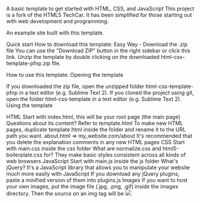 A basic template to get started with HTML, CSS, and JavaScript
This project is a fork of the HTML5 TechCar.
It has been simplified for those starting out with web development and programming.

An example site built with this template.

Quick start
How to download this template:
Easy Way - Download the .zip file
You can use the "Download ZIP" button in the right sidebar or click this link.
Unzip the template by double clicking on the downloaded html-css-template-pfnp.zip file.


How to use this template:
Opening the template

If you downloaded the zip file, open the unzipped folder html-css-template-pfnp in a text editor
(e.g. Sublime Text 2).
If you cloned the project using git, open the folder html-css-template in a text editor
(e.g. Sublime Text 2).
Using the template

HTML
Start with index.html, this will be your root page (the main page)
Questions about its content? Refer to template.html
To make new HTML pages, duplicate template.html inside the folder and rename it to the URL path you want.
about.html => my_website.com/about
It's recommended that you delete the explanation comments in any new HTML pages
CSS
Start with main.css inside the css folder
What are normalize.css and html5-boilerplate.css for?
They make basic styles consistent across all kinds of web browsers
JavaScript
Start with main.js inside the js folder
What's jQuery? It's a JavaScript library that allows you to manipulate your website much more easily with JavaScript
If you download any jQuery plugins, paste a minified version of them into plugins.js
Images
If you want to host your own images, put the image file (.jpg, .png, .gif) inside the images directory.
Then the source on an img tag will be
<img src="/images/your_picture.jpg">
